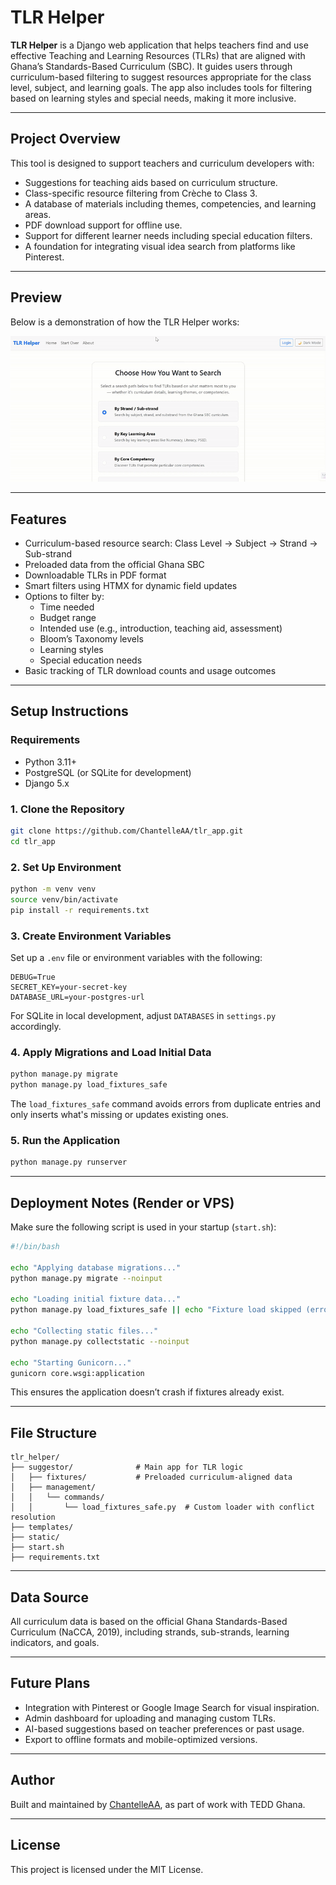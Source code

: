 # TLR Helper

**TLR Helper** is a Django web application that helps teachers find and use effective Teaching and Learning Resources (TLRs) that are aligned with Ghana’s Standards-Based Curriculum (SBC). It guides users through curriculum-based filtering to suggest resources appropriate for the class level, subject, and learning goals. The app also includes tools for filtering based on learning styles and special needs, making it more inclusive.

---

## Project Overview

This tool is designed to support teachers and curriculum developers with:

- Suggestions for teaching aids based on curriculum structure.
- Class-specific resource filtering from Crèche to Class 3.
- A database of materials including themes, competencies, and learning areas.
- PDF download support for offline use.
- Support for different learner needs including special education filters.
- A foundation for integrating visual idea search from platforms like Pinterest.

---

## Preview

Below is a demonstration of how the TLR Helper works:

![TLR Helper Demo](https://github.com/ChantelleAA/tlr_app/blob/clearer_searches/tlr_helper.gif)

---

## Features

- Curriculum-based resource search: Class Level → Subject → Strand → Sub-strand
- Preloaded data from the official Ghana SBC
- Downloadable TLRs in PDF format
- Smart filters using HTMX for dynamic field updates
- Options to filter by:
  - Time needed
  - Budget range
  - Intended use (e.g., introduction, teaching aid, assessment)
  - Bloom’s Taxonomy levels
  - Learning styles
  - Special education needs
- Basic tracking of TLR download counts and usage outcomes

---

## Setup Instructions

### Requirements

- Python 3.11+
- PostgreSQL (or SQLite for development)
- Django 5.x

### 1. Clone the Repository

```bash
git clone https://github.com/ChantelleAA/tlr_app.git
cd tlr_app
````

### 2. Set Up Environment

```bash
python -m venv venv
source venv/bin/activate
pip install -r requirements.txt
```

### 3. Create Environment Variables

Set up a `.env` file or environment variables with the following:

```
DEBUG=True
SECRET_KEY=your-secret-key
DATABASE_URL=your-postgres-url
```

For SQLite in local development, adjust `DATABASES` in `settings.py` accordingly.

### 4. Apply Migrations and Load Initial Data

```bash
python manage.py migrate
python manage.py load_fixtures_safe
```

The `load_fixtures_safe` command avoids errors from duplicate entries and only inserts what's missing or updates existing ones.

### 5. Run the Application

```bash
python manage.py runserver
```

---

## Deployment Notes (Render or VPS)

Make sure the following script is used in your startup (`start.sh`):

```bash
#!/bin/bash

echo "Applying database migrations..."
python manage.py migrate --noinput

echo "Loading initial fixture data..."
python manage.py load_fixtures_safe || echo "Fixture load skipped (error or already loaded)"

echo "Collecting static files..."
python manage.py collectstatic --noinput

echo "Starting Gunicorn..."
gunicorn core.wsgi:application
```

This ensures the application doesn’t crash if fixtures already exist.

---

## File Structure

```
tlr_helper/
├── suggestor/              # Main app for TLR logic
│   ├── fixtures/           # Preloaded curriculum-aligned data
│   ├── management/
│   │   └── commands/
│   │       └── load_fixtures_safe.py  # Custom loader with conflict resolution
├── templates/
├── static/
├── start.sh
├── requirements.txt
```

---

## Data Source

All curriculum data is based on the official Ghana Standards-Based Curriculum (NaCCA, 2019), including strands, sub-strands, learning indicators, and goals.

---

## Future Plans

* Integration with Pinterest or Google Image Search for visual inspiration.
* Admin dashboard for uploading and managing custom TLRs.
* AI-based suggestions based on teacher preferences or past usage.
* Export to offline formats and mobile-optimized versions.

---

## Author

Built and maintained by [ChantelleAA](https://github.com/ChantelleAA), as part of work with TEDD Ghana.

---

## License

This project is licensed under the MIT License.


